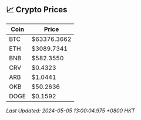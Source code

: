 ## 📈 Crypto Prices

| Coin | Price |
| ---- | ----- |
| BTC | $63376.3662 |
| ETH | $3089.7341 |
| BNB | $582.3550 |
| CRV | $0.4323 |
| ARB | $1.0441 |
| OKB | $50.2636 |
| DOGE | $0.1592 |

_Last Updated: 2024-05-05 13:00:04.975 +0800 HKT_